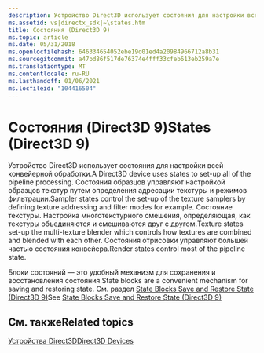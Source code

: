 ```yaml
---
description: Устройство Direct3D использует состояния для настройки всей конвейерной обработки.
ms.assetid: vs|directx_sdk|~\states.htm
title: Состояния (Direct3D 9)
ms.topic: article
ms.date: 05/31/2018
ms.openlocfilehash: 646334654052ebe19d01ed4a20984966712a8b31
ms.sourcegitcommit: a47bd86f517de76374e4fff33cfeb613eb259a7e
ms.translationtype: MT
ms.contentlocale: ru-RU
ms.lasthandoff: 01/06/2021
ms.locfileid: "104416504"
---
```

# <a name="states-direct3d-9"></a><span data-ttu-id="12332-103">Состояния (Direct3D 9)</span><span class="sxs-lookup"><span data-stu-id="12332-103">States (Direct3D 9)</span></span>

<span data-ttu-id="12332-104">Устройство Direct3D использует состояния для настройки всей конвейерной обработки.</span><span class="sxs-lookup"><span data-stu-id="12332-104">A Direct3D device uses states to set-up all of the pipeline processing.</span></span> <span data-ttu-id="12332-105">Состояния образцов управляют настройкой образцов текстур путем определения адресации текстуры и режимов фильтрации.</span><span class="sxs-lookup"><span data-stu-id="12332-105">Sampler states control the set-up of the texture samplers by defining texture addressing and filter modes for example.</span></span> <span data-ttu-id="12332-106">Состояние текстуры. Настройка многотекстурного смешения, определяющая, как текстуры объединяются и смешиваются друг с другом.</span><span class="sxs-lookup"><span data-stu-id="12332-106">Texture states set-up the multi-texture blender which controls how textures are combined and blended with each other.</span></span> <span data-ttu-id="12332-107">Состояния отрисовки управляют большей частью состояния конвейера.</span><span class="sxs-lookup"><span data-stu-id="12332-107">Render states control most of the pipeline state.</span></span>

<span data-ttu-id="12332-108">Блоки состояний — это удобный механизм для сохранения и восстановления состояния.</span><span class="sxs-lookup"><span data-stu-id="12332-108">State blocks are a convenient mechanism for saving and restoring state.</span></span> <span data-ttu-id="12332-109">См. раздел [State Blocks Save and Restore State (Direct3D 9)](state-blocks-save-and-restore-state.md)</span><span class="sxs-lookup"><span data-stu-id="12332-109">See [State Blocks Save and Restore State (Direct3D 9)](state-blocks-save-and-restore-state.md)</span></span>

## <a name="related-topics"></a><span data-ttu-id="12332-110">См. также</span><span class="sxs-lookup"><span data-stu-id="12332-110">Related topics</span></span>

<dl> <dt>

[<span data-ttu-id="12332-111">Устройства Direct3D</span><span class="sxs-lookup"><span data-stu-id="12332-111">Direct3D Devices</span></span>](direct3d-devices.md)
</dt> </dl>

 

 



